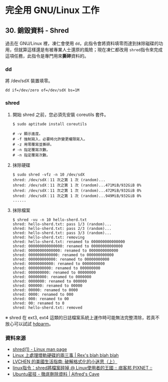 # 完全用 GNU/Linux 工作

## 30. 銷毀資料 - Shred

過去在 GNU/Linux 裡，凍仁會使用 ``dd``，此指令會將資料填零而達到抹除磁碟的功用，但就算這樣還是有被專業人士還原的風險；現在凍仁都改用 ``shred``指令來完成這項任務，此指令是專門用來**撕碎**資料的。

### dd

將 /dev/sdX 裝置填零。

	dd if=/dev/zero of=/dev/sdX bs=1M

### shred

1. 開始 shred 之前，您必須先安裝 coreutils 套件。

	   $ sudo aptitude install coreutils 

	   # -v 顯示進度。
	   # -f 強制寫入，必要時允許變更權限寫入。
	   # -z 用零覆寫並撕碎。
	   # -n 指定覆寫次數。
	   # -n 指定覆寫次數。

2. 抹除硬碟

	   $ sudo shred -vfz -n 10 /dev/sdX
	   shred: /dev/sdX：11 次之第 1 次 (random)...
	   shred: /dev/sdX：11 次之第 1 次 (random)...471MiB/932GiB 0%
	   shred: /dev/sdX：11 次之第 1 次 (random)...472MiB/932GiB 0%
	   shred: /dev/sdX：11 次之第 1 次 (random)...949MiB/932GiB 0%
	   ......

3. 抹除檔案

	   $ shred -vu -n 10 hello-sherd.txt 
	   shred: hello-sherd.txt: pass 1/3 (random)...
	   shred: hello-sherd.txt: pass 2/3 (random)...
	   shred: hello-sherd.txt: pass 3/3 (random)...
	   shred: hello-sherd.txt: removing
	   shred: hello-sherd.txt: renamed to 000000000000000
	   shred: 000000000000000: renamed to 00000000000000
	   shred: 00000000000000: renamed to 0000000000000
	   shred: 0000000000000: renamed to 000000000000
	   shred: 000000000000: renamed to 00000000000
	   shred: 00000000000: renamed to 0000000000
	   shred: 0000000000: renamed to 000000000
	   shred: 000000000: renamed to 00000000
	   shred: 00000000: renamed to 0000000
	   shred: 0000000: renamed to 000000
	   shred: 000000: renamed to 00000
	   shred: 00000: renamed to 0000
	   shred: 0000: renamed to 000
	   shred: 000: renamed to 00
	   shred: 00: renamed to 0
	   shred: hello-sherd.txt: removed

※ shred 在 ext3, ext4 這類的日誌檔案系統上運作時可能無法完整清除，若真不放心可以試試 [hdparm](http://en.wikipedia.org/wiki/Hdparm)。

### 資料來源

- [shred(1) - Linux man page](http://linux.die.net/man/1/shred)
- [Linux 上處理壞軌硬碟的兩三事 | Rex's blah blah blah](http://blog.nutsfactory.net/2011/05/30/manage-bad-blocks-on-linux/)
- [LVCHEN 的美國生活指南: 破解格式化的小迷思（上）](http://lvchen.blogspot.tw/2008/02/blog-post_12.html)
- [linux指令：shred將檔案碎掉 @ Linux使用者的王國 :: 痞客邦 PIXNET ::](http://kadok0520.pixnet.net/blog/post/25498844-linux%E6%8C%87%E4%BB%A4%EF%BC%9Ashred%E5%B0%87%E6%AA%94%E6%A1%88%E7%A2%8E%E6%8E%89)
- [Ubuntu密技 - 徹底刪除資料 | Alfred's Cave](http://alfredcave.blogspot.tw/2009/10/ubuntu_9008.html)

